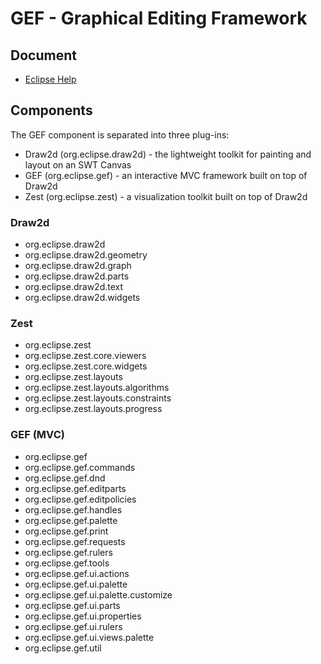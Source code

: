 # GEF - Graphical Editing Framework

## Document
- [Eclipse Help](https://help.eclipse.org/latest/index.jsp)

## Components
The GEF component is separated into three plug-ins:
- Draw2d (org.eclipse.draw2d) - the lightweight toolkit for painting and layout on an SWT Canvas
- GEF (org.eclipse.gef) - an interactive MVC framework built on top of Draw2d
- Zest (org.eclipse.zest) - a visualization toolkit built on top of Draw2d

### Draw2d
  - org.eclipse.draw2d
  - org.eclipse.draw2d.geometry
  - org.eclipse.draw2d.graph
  - org.eclipse.draw2d.parts
  - org.eclipse.draw2d.text
  - org.eclipse.draw2d.widgets
### Zest
  - org.eclipse.zest
  - org.eclipse.zest.core.viewers
  - org.eclipse.zest.core.widgets
  - org.eclipse.zest.layouts
  - org.eclipse.zest.layouts.algorithms
  - org.eclipse.zest.layouts.constraints
  - org.eclipse.zest.layouts.progress
### GEF (MVC)
  - org.eclipse.gef
  - org.eclipse.gef.commands
  - org.eclipse.gef.dnd
  - org.eclipse.gef.editparts
  - org.eclipse.gef.editpolicies
  - org.eclipse.gef.handles
  - org.eclipse.gef.palette
  - org.eclipse.gef.print
  - org.eclipse.gef.requests
  - org.eclipse.gef.rulers
  - org.eclipse.gef.tools
  - org.eclipse.gef.ui.actions
  - org.eclipse.gef.ui.palette
  - org.eclipse.gef.ui.palette.customize
  - org.eclipse.gef.ui.parts
  - org.eclipse.gef.ui.properties
  - org.eclipse.gef.ui.rulers
  - org.eclipse.gef.ui.views.palette
  - org.eclipse.gef.util

